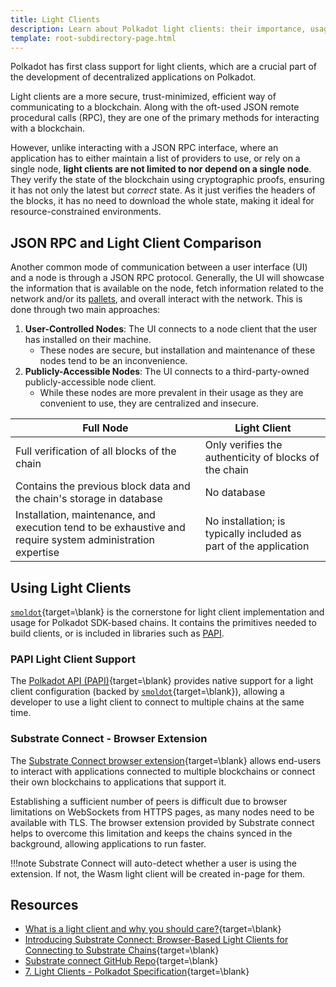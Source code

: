 ```yaml
---
title: Light Clients
description: Learn about Polkadot light clients: their importance, usage, and how they enable robust, cohesive, and secure application composition.
template: root-subdirectory-page.html
---
```


Polkadot has first class support for light clients, which are a crucial part of the development of decentralized applications on Polkadot.

Light clients are a more secure, trust-minimized, efficient way of communicating to a blockchain.  Along with the oft-used JSON remote procedural calls (RPC), they are one of the primary methods for interacting with a blockchain. 

However, unlike interacting with a JSON RPC interface, where an application has to either maintain a list of providers to use, or rely on a single node, **light clients are not limited to nor depend on a single node**. They verify the state of the blockchain using cryptographic proofs, ensuring it has not only the latest but *correct* state. As it just verifies the headers of the blocks, it has no need to download the whole state, making it ideal for resource-constrained environments.

## JSON RPC and Light Client Comparison

Another common mode of communication between a user interface (UI) and a node is through a JSON RPC
protocol. Generally, the UI will showcase the information that is available on the node, fetch information related to the network and/or its [pallets](../polkadot-protocol/glossary.md#pallet), and overall interact with the network. This is done through two main approaches:

1. **User-Controlled Nodes**: The UI connects to a node client that the user has installed on their
   machine.
   - These nodes are secure, but installation and maintenance of these nodes tend to be an
     inconvenience.
2. **Publicly-Accessible Nodes**: The UI connects to a third-party-owned publicly-accessible node
   client.
   - While these nodes are more prevalent in their usage as they are convenient to use, they are
     centralized and insecure.

| Full Node                                                                                        | Light Client                                                                               |
| ----------------------------------------------------------------------------------------------------------- | ------------------------------------------------------------------------------------------------------------- |
| Full verification of all blocks of the chain                                                                | Only verifies the authenticity of blocks of the chain                                                         |
| Contains the previous block data and the chain's storage in database                                    | No database                                                                                                   |
| Installation, maintenance, and execution tend to be exhaustive and require system administration expertise | No installation; is typically included as part of the application |

## Using Light Clients

[`smoldot`](https://github.com/smol-dot/smoldot){target=\blank} is the cornerstone for light client implementation and usage for Polkadot SDK-based chains. It contains the primitives needed to build clients, or is included in libraries such as [PAPI](#papi-light-client-support).

### PAPI Light Client Support

The [Polkadot API (PAPI)](./toolkit/api-libraries/papi.md){target=\blank} provides native support for a light client configuration (backed by [`smoldot`](https://github.com/smol-dot/smoldot){target=\blank}), allowing a developer to use a light client to connect to multiple chains at the same time. 

<!-- TODO: Add reference to a PAPI tutorial here -->

### Substrate Connect - Browser Extension

The [Substrate Connect browser extension](https://www.npmjs.com/package/@substrate/connect-extension-protocol){target=\blank} allows end-users to interact with applications connected to multiple blockchains or connect their own blockchains to applications that support it.

Establishing a sufficient number of peers is difficult due to browser limitations on WebSockets from HTTPS pages, as many nodes need to be available with TLS. The browser extension provided by Substrate connect helps to overcome this limitation and keeps the chains synced in the background, allowing applications to run faster.

!!!note
    Substrate Connect will auto-detect whether a user is using the extension. If not, the Wasm light client will be created in-page for them.

## Resources

- [What is a light client and why you should care?](https://www.parity.io/blog/what-is-a-light-client/){target=\blank}
- [Introducing Substrate Connect: Browser-Based Light Clients for Connecting to Substrate Chains](https://www.parity.io/blog/introducing-substrate-connect){target=\blank}
- [Substrate connect GitHub Repo](https://github.com/paritytech/substrate-connect/tree/master/projects/extension){target=\blank}
- [7. Light Clients - Polkadot Specification](https://spec.polkadot.network/sect-lightclient){target=\blank}